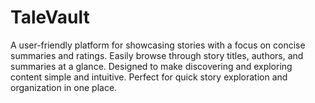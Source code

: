 # TaleVault
A user-friendly platform for showcasing stories with a focus on concise summaries and ratings. Easily browse through story titles, authors, and summaries at a glance. Designed to make discovering and exploring content simple and intuitive. Perfect for quick story exploration and organization in one place.
